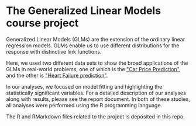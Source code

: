 # The Generalized Linear Models course project

Generalized Linear Models (GLMs) are the extension of the ordinary linear regression models. GLMs enable us to use different distributions for the response with distinctive link functions. 

Here, we used two different data sets to show the broad applications of the GLMs in real-world problems, one of which is the ["Car Price Prediction"](https://www.kaggle.com/hellbuoy/car-price-prediction), and the other is ["Heart Failure prediction"](https://www.kaggle.com/fedesoriano/heart-failure-prediction). 


In our analyses, we focused on model fitting and highlighting the statistically significant variables. For a detailed description of our analyses along with results, please see the report document. In both of these studies, all analyses were performed using the R programming language.


The R and RMarkdown files related to the project is deposited in this repo.
